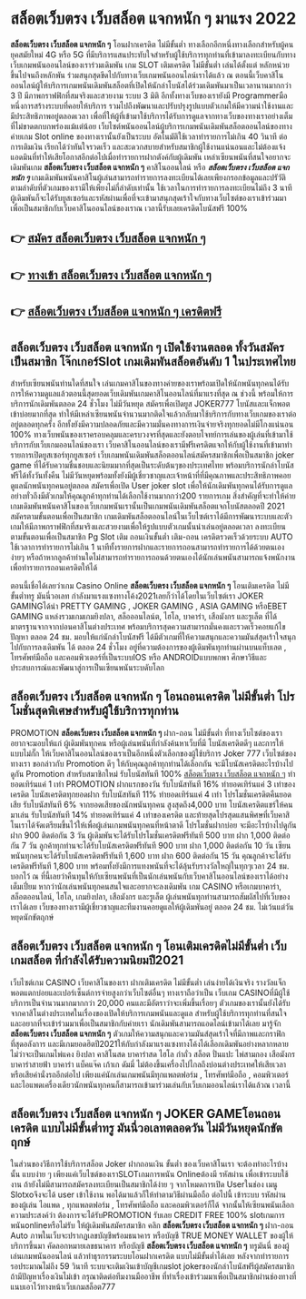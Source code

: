 # สล็อตเว็บตรง เว็บสล็อต แจกหนัก ๆ  มาแรง 2022

**สล็อตเว็บตรง เว็บสล็อต แจกหนัก ๆ** โอนฝากเครดิต ไม่มีขั้นต่ำ  ทางเลือกอีกหนึ่งทางเลือกสำหรับผู้คนยุคสมัยใหม่ 4G หรือ 5G ที่มีบริการแสนประทับใจสำหรับผู้ใช้บริการทุกท่านที่เข้ามาลงทะเบียนกับทางเว็บเกมพนันออนไลน์ของเราร่วมเดิมพัน เกม SLOT  เติมเครดิต ไม่มีขั้นต่ำ เล่นได้ตั้งแต่ หลักหน่วยขึ้นไปจนถึงหลักพัน ร่วมสนุกสุดขีดไปกับทางเว็บเกมพนันออนไลน์เราได้แล้ว ณ ตอนนี้เว็บคาสิโนออนไลน์ผู้ให้บริการเกมพนันเดิมพันสล็อตที่เปิดให้นักล่าโบนัสได้ร่วมเดิมพันมาเป็นเวลานานมากกว่า 3 ปี มีภาพกราฟฟิกที่สมจริงและสวยงาม ระบบ 3 มิติ
อีกทั้งทางเว็บของเรายังมี Programmerมือหนึ่งการสร้างระบบที่คอยให้บริการ  รวมไปถึงพัฒนาและปรับปรุงรูปแบบตัวเกมให้มีความน่าใช้งานและมีประสิทธิภาพอยู่ตลอดเวลา เพื่อที่ให้ผู้ที่เข้ามาใช้บริการได้รับการดูแลจากทางเว็บของทางเราอย่างเต็มที่ไม่ขาดตกบกพร่องแม้แต่น้อย เว็บไซต์พนันออนไลน์ผู้บริการเกมพนันเดิมพันสล็อตออนไลน์ของทางค่ายเกม Slot online ของทางเรานั้นยังเป็นระบบ อัตโนมัติใช้เวลาทำรายการไม่เกิน 40 วินาที ต่อการเติมเงิน เรียกได้ว่าทันใจรวดเร็ว และสะดวกสบายสำหรับสมาชิกผู้ใช้งานแน่นอนและไม่ต้องแจ้งแอดมินที่ทำให้เสียโอกาสอีกต่อไปเมื่อทำรายการฝากตังค์กับผู้เดิมพัน
เหล่าเซียนพนันที่สนใจอยากจะเดิมพันเกม **สล็อตเว็บตรง เว็บสล็อต แจกหนัก ๆ** คาสิโนออนไลน์ หรือ ***สล็อตเว็บตรง เว็บสล็อต แจกหนัก ๆ*** เกมเดิมพันพนันคาสิโนผู้เล่นสามารถทำรายการลงทะเบียนได้เลยเพียงกรอกข้อมูลและปรัวัติตามลำดับที่ตัวเกมของเรามีให้เพียงไม่กี่ลำดับเท่านั้น ใช้เวลาในการทำรายการลงทะเบียนไม่ถึง 3 นาที ผู้เดิมพันก็จะได้รับยูสเซอร์และรหัสผ่านเพื่อที่จะเข้ามาสนุกสุดเร้าใจกับทางเว็บไซต์ของเราเข้าร่วมมาเพื่อเป็นสมาชิกกับเว็บคาสิโนออนไลน์ของเราณ เวลานี้รับเลยเครดิตโบนัสฟรี 100%

## 👉 [สมัคร สล็อตเว็บตรง เว็บสล็อต แจกหนัก ๆ](https://archa888.com/)
## 👉 [ทางเข้า สล็อตเว็บตรง เว็บสล็อต แจกหนัก ๆ](https://archa888.com/)
## 👉 [สล็อตเว็บตรง เว็บสล็อต แจกหนัก ๆ เครดิตฟรี](https://archa888.com/)

## สล็อตเว็บตรง เว็บสล็อต แจกหนัก ๆ เปิดใช้งานตลอด ทั้งวันสมัครเป็นสมาชิก โจ๊กเกอร์Slot เกมเดิมพันสล็อตอันดับ 1 ในประเทศไทย

สำหรับเซียนพนันท่านใดที่สนใจ เล่นเกมคาสิโนของทางค่ายของเราพร้อมเปิดให้นักพนันทุกคนได้รับการให้ความดูแลแล้วตอนนี้สุดยอดเว็บเดิมพันเกมคาสิโนออนไลน์ที่มาแรงที่สุด ณ ช่วงนี้ พร้อมให้การบริการนักเดิมพันตลอด 24 ชั่วโมง ไม่มีวันหยุด สมัครเพื่อเปิดยูส JOKER777 โบนัสและแจ็กพอตเข้าบ่อยมากที่สุด ทำให้มีเหล่าเซียนพนันจำนวนมากติดใจแล้วกลับมาใช้บริการกับทางเว็บเกมของเราต่ออยู่ตลอดทุกครั้ง อีกทั้งยังมีความปลอดภัยและมีความมั่นคงทางการเงินจ่ายจริงทุกยอดไม่มีโกงแน่นอน 100% ทางเว็บพนันของเราครอบคลุมและครบวงจรที่สุดและยังตอบโจทย์การเล่นของผู้เล่นที่เข้ามาใช้บริการกับเว็บเกมออนไลน์ของเรา
เว็บคาสิโนออนไลน์ของเรามีฟรีเครดิตแจกให้กับผู้ใช้งานที่เข้ามาทำรายการเปิดยูสเซอร์ทุกยูสเซอร์ เว็บเกมพนันเดิมพันสล็อตออนไลน์สมัครสมาชิกเพื่อเป็นสมาชิก joker game ที่ได้รับความชื่นชอบและนิยมมากที่สุดเป็นระดับต้นๆของประเทศไทย พร้อมบริการนักล่าโบนัสฟรีได้ทั้งวันทั้งคืน ไม่มีวันหยุดพร้อมทั้งยังมีผู้เชี่ยวชาญและเจ้าหน้าที่ที่มีคุณภาพและประสิทธิภาพคอยดูแลนักพนันทุกคนอยู่ตลอด สมัครเพื่อเปิด User joker slot เพื่อให้นักเดิมพันทุกคนได้รับการดูแลอย่างทั่วถึงมีตัวเกมให้คุณลูกค้าทุกท่านได้เลือกใช้งานมากกว่า200 รายการเกม
สิ่งสำคัญที่จะทำให้ค่ายเกมเดิมพันพนันคาสิโนของเว็บเกมพนันเรานั้นเป็นเกมพนันเดิมพันสล็อตแจกโบนัสตลอดปี 2021 สมัครตามขั้นตอนเพื่อเป็นสมาชิก  เกมเดิมพันสล็อตออนไลน์ในเว็บไซต์เราได้มีการพัฒนาระบบและตัวเกมให้มีภาพกราฟฟิกที่สมจริงและสวยงามเพื่อให้รูปแบบตัวเกมนั้นน่าเล่นอยู่ตลอดเวลา ลงทะเบียนตามขั้นตอนเพื่อเป็นสมาชิก  Pg Slot เติม ถอนเงินขั้นต่ำ เติม-ถอน เครดิตรวดเร็วด้วยระบบ AUTO ใช้เวลาการทำรายการไม่เกิน 1 นาทีทั้งรายการฝากและรายการถอนสามารถทำรายการได้ด้วยตนเองง่ายๆ หรือถ้าหากลูกค้าท่านใดไม่สามารถทำรายการถอนด้วยตนเองได้นักเล่นพนันสามารถแจ้งพนักงานเพื่อทำรายการถอนเครดิตให้ได้

ตอนนี้เชื่อได้เลยว่าเกม  Casino Online **สล็อตเว็บตรง เว็บสล็อต แจกหนัก ๆ** โอนเติมเครดิต ไม่มีขั้นต่ำทรู มันนี่วอเลท กำลังมาแรงแซงทางโค้ง2021เลยก็ว่าได้โดยในเว็บไซต์เรา JOKER GAMINGได้นำ PRETTY GAMING , JOKER GAMING , ASIA GAMING หรือEBET GAMING แหล่งรวมเกมเกมยิงปลา, สล็อออนไลน์ต, ไฮโล, บาคาร่า, เสือมังกร และรูเล็ต ที่ได้มาตรฐานจากจากบ่อนคาสิโนต่างประเทศ พร้อมบริการสุดความสามารถมั่นคงและรวดเร็วคอยแก้ไขปัญหา ตลอด 24 ชม. มอบให้แก่นักล่าโบนัสฟรี ได้มีตัวเกมที่ให้ความสนุกและความมันส์สุดเร้าใจสนุกไปกับการลงเดิมพัน ได้ ตลอด 24 ชั่วโมง อยู่ที่ความต้องการของผู้เดิมพันทุกท่านผ่านบนแท็บเลต , โทรศัพท์มือถือ และคอมพิวเตอร์ที่เป็นระบบIOS หรือ ANDROIDแบบพกพา ศึกษาวิธีและประสบการณ์และพัฒนาสู่การเป็นเซียนพนันระบดับโลก

## สล็อตเว็บตรง เว็บสล็อต แจกหนัก ๆ โอนถอนเครดิต ไม่มีขั้นต่ำ โปรโมชั่นสุดพิเศษสำหรับผู้ใช้บริการทุกท่าน

 PROMOTION  **สล็อตเว็บตรง เว็บสล็อต แจกหนัก ๆ** ฝาก-ถอน ไม่มีขั้นต่ำ ที่ทางเว็บไซต์ของเราอยากจะมอบให้แก่  ผู้เดิมพันทุกคน หรือผู้เล่นพนันที่กำลังค้นหาเว็บที่มี โบนัสเครดิตดีๆ และการให้แบบไม่กั๊ก ให้เว็บคาสิโนออนไลน์ของเราเป็นอีกหนึ่งตัวเลือกของผู้ใช้บริการ Joker 777 เว็บไซต์ของทางเรา ขอกล่าวกับ Promotion ดีๆ ให้กับคุณลูกค้าทุกท่านได้เลือกกัน จะมีโบนัสเครดิตอะไรบ้างไปดูกัน
 Promotion สำหรับสมาชิกใหม่ รับโบนัสทันที 100% [สล็อตเว็บตรง เว็บสล็อต แจกหนัก ๆ](https://archa888.com/) ทำยอดเทิร์นแค่ 1 เท่า
 PROMOTION ฝากแรกของวัน รับโบนัสทันที 16% ทำยอดเทิร์นแค่ 3 เท่าของเครดิต
โบนัสเครดิตทุกยอดฝาก รับโบนัสทันที 11% ทำยอดเทิร์นแค่ 4 เท่า
โปรโมชั่นเครดิตคืนยอดเสีย รับโบนัสทันที 6% จากยอดเสียของนักพนันทุกคน สูงสุดถึง4,000 บาท
โบนัสเครดิตแชร์ให้คนมาเล่น รับโบนัสทันที 14% ทำยอดเทิร์นแค่ 4 เท่าของเครดิต
และท้ายสุดโปรสุดแสนพิศษที่เว็บคาสิโนเราได้จัดเตรียมขึ้นไว้ให้เพื่อผู้เล่นเกมพนันทุกคนที่หน้าตาดี โปรโมชั่นฝากบ่อย จะมีอะไรบ้างไปดูกัน
ฝาก 900 ติดต่อกัน 3 วัน ผู้เดิมพันจะได้รับโปรโมชั่นเครดิตฟรีทันที 500 บาท
ฝาก 1,000 ติดต่อกัน 7 วัน ลูกค้าทุกท่านจะได้รับโบนัสเครดิตฟรีทันที 900 บาท
ฝาก 1,000 ติดต่อกัน 10 วัน เซียนพนันทุกคนจะได้รับโบนัสเครดิตฟรีทันที 1,600 บาท
ฝาก 600 ติดต่อกัน 15 วัน คุณลูกค้าจะได้รับเครดิตฟรีทันที 1,800 บาท
พร้อมทั้งยังมีการแทงพนันที่จะได้ลุ้นรับรางวัลใหญ่ในทุกๆเวลา 24 ชม. บอกไว้ ณ ที่นี้เลยว่าคืนทุนให้กับเซียนพนันที่เป็นนักเล่นพนันกับเว็บคาสิโนออนไลน์ของเราได้อย่างเต็มเปี่ยม หากว่านักเล่นพนันทุกคนสนใจและอยากจะลงเดิมพัน เกม CASINO หรือเกมบาคาร่า, สล็อตออนไลน์, ไฮโล, เกมยิงปลา, เสือมังกร และรูเล็ต ผู้เล่นพนันทุกท่านสามารถสัมผัสไปที่เว็บของเราได้เลย เว็บของทางเรามีผู้เชี่ยวชาญและทีมงานคอยดูแลให้ผู้เดิมพันอยู่ ตลอด 24 ชม. ไม่เว้นแต่วันหยุดนักขัตฤกษ์

## สล็อตเว็บตรง เว็บสล็อต แจกหนัก ๆ โอนเติมเครดิตไม่มีขั้นต่ำ  เว็บเกมสล็อต ที่กำลังได้รับความนิยมปี2021

เว็บไซต์เกม CASINO เว็บคาสิโนของเรา ฝากเติมเครดิต ไม่มีขั้นต่ำ เล่นง่ายได้เงินจริง รางวัลแจ็กพอตแตกบ่อยและเปอร์เซ็นต์การจ่ายสูงกว่าเว็บไซต์อื่นๆ ทางเราถือว่าเป็น เว็บเกม CASINOที่มีผู้ใช้บริการเป็นจำนวนมากมากกว่า 20,000 คนและมีอัตราว่าจะเพิ่มขึ้นเรื่อยๆ ตัวเกมของเรานั้นยังได้รับจากคาสิโนต่างประเทศในเรื่องของเปิดให้บริการเกมพนันและดูแล สำหรับผู้ใช้บริการทุกท่านที่สนใจและอยากที่จะเข้าร่วมมาเพื่อเป็นสมาชิกกับค่ายเรา นักเดิมพันสามารถแอดไลน์เข้ามาได้เลย
	มารู้จัก **สล็อตเว็บตรง เว็บสล็อต แจกหนัก ๆ** ตัวเกมให้ความสนุกและความมันส์สุดเร้าใจที่มีภาพและกราฟิกที่สุดอลังการ และมีเกมยอดฮิตปี2021ให้กับกำลังมาแรงแซงทางโค้งได้เลือกเดิมพันอย่างหลากหลาย  ไม่ว่าจะเป็นเกมไพ่แคง  ยิงปลา คาสิโนสด บาคาร่าสด ไฮโล กำถั่ว สล็อต ปั่นแปะ ไพ่สามกอง เสือมังกร บาคาร่าสายฟ้า บาคาร่า แบ็คแจ๊ค เก้าเก ดัมมี่ ไม่ต้องขึ้นเครื่องไปไกลถึงบ่อนต่างประเทศให้เสียเวลา หรือเสียค่านั่งรถอีกต่อไป เพียงแค่นักเล่นเกมพนันมีทุกแพลตฟอร์ม , โทรศัพท์มือถือ , คอมพิวเตอร์ และไอแพดเครื่องเดียวนักพนันทุกคนก็สามารถเข้ามาร่วมเล่นกับเว็บเกมออนไลน์เราได้แล้วณ เวลานี้

## สล็อตเว็บตรง เว็บสล็อต แจกหนัก ๆ JOKER GAMEโอนถอนเครดิต แบบไม่มีขั้นต่ำทรู มันนี่วอเลทตลอดวัน ไม่มีวันหยุดนักขัตฤกษ์

ในส่วนของวิธีการใช้บริการสล็อต Joker ฝากถอนเงิน ขั้นต่ำ ของเว็บคาสิโนเรา จะต้องทำอะไรบ้างนั้น แบบง่าย ๆ เพียงแค่เว็บไซต์ของเราSLOTเกมการพนัน Onlineต้องมี รหัสผ่าน เพื่อเข้าระบบใช้งาน ถ้ายังไม่มีสามารถสมัครลงทะเบียนเป็นสมาชิกได้ง่าย ๆ จากโหมดการเปิด Userในช่อง เมนู Slotxoจึงจะได้ user เข้าใช้งาน พอได้มาแล้วก็ให้ทำตามวิธีผ่านมือถือ ต่อไปนี้
เข้าระบบ รหัสผ่าน  ของผู้เล่น ไอแพด , ทุกแพลตฟอร์ม , โทรศัพท์มือถือ และคอมพิวเตอร์ก็ได้
จากนั้นให้เซียนพนันเลือกความประสงค์ว่า ต้องการจะได้รับPROMOTION รับเลย CREDIT FREE 100% slotเกมการพนันonlineหรือไม่รับ
ให้ผู้เดิมพันสมัครสมาชิก คลิก **สล็อตเว็บตรง เว็บสล็อต แจกหนัก ๆ** ฝาก-ถอน Auto ภาพในเว็บจะปรากฏเลขบัญชีพร้อมธนาคาร หรือบัญชี TRUE MONEY WALLET ของผู้ให้บริการขึ้นมา
คัดลอกหมายเลขธนาคาร หรือบัญชี **สล็อตเว็บตรง เว็บสล็อต แจกหนัก ๆ** ทรูมันนี่ ของผู้เล่นเกมพนันออนไลน์ แล้วทำธุรกรรมระบบโอนฝากเครดิต แบบไม่มีขั้นต่ำได้เลย
หลังจากทำรายการ รอประมาณไม่ถึง 59 วินาที ระบบจะเติมเงินเข้าบัญชีเกมslot jokerของนักล่าโบนัสฟรีผู้สมัครสมาชิก
ถ้ามีปัญหาเรื่องเงินไม่เข้า กรุณาติดต่อทีมงานมืออาชีพ ที่ทำเรื่องเข้าร่วมมาเพื่อเป็นสมาชิกผ่านช่องทางที่แนบเอาไว้ทางหน้าเว็บเกมสล็อต777


